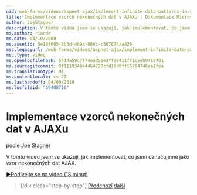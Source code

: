 ```yaml
---
uid: web-forms/videos/aspnet-ajax/implement-infinite-data-patterns-in-ajax
title: Implementace vzorců nekonečných dat v AJAXU | Dokumentace Microsoftu
author: JoeStagner
description: V tomto videu jsem se ukazují, jak implementovat, co jsem označujeme jako vzor nekonečných dat AJAX.
ms.author: riande
ms.date: 04/10/2008
ms.assetid: 5e18f005-8b3d-4b9a-866c-c567874aa826
msc.legacyurl: /web-forms/videos/aspnet-ajax/implement-infinite-data-patterns-in-ajax
msc.type: video
ms.openlocfilehash: 5414a59c7f74ead56e3ffa7411ff1ceeb9419701
ms.sourcegitcommit: 0f1119340e4464720cfd16d0ff15764746ea1fea
ms.translationtype: MT
ms.contentlocale: cs-CZ
ms.lasthandoff: 04/09/2019
ms.locfileid: "59408716"
---
```

# <a name="implement-infinite-data-patterns-in-ajax"></a>Implementace vzorců nekonečných dat v AJAXu

podle [Joe Stagner](https://github.com/JoeStagner)

V tomto videu jsem se ukazují, jak implementovat, co jsem označujeme jako vzor nekonečných dat AJAX.

[&#9654;Podívejte se na video (18 minut)](https://channel9.msdn.com/Blogs/ASP-NET-Site-Videos/implement-infinite-data-patterns-in-ajax)

> [!div class="step-by-step"]
> [Předchozí](use-aspnet-ajax-cascading-drop-down-control-to-access-a-database.md)
> [další](basic-aspnet-authentication-in-an-ajax-enabled-application.md)
